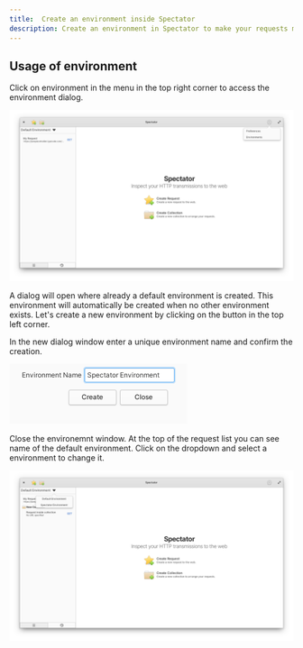 ```yaml
---
title:  Create an environment inside Spectator
description: Create an environment in Spectator to make your requests more dynamic
---
```


<h2 class="subtitle is-2 content">Usage of environment</h2>

Click on environment in the menu in the top right corner to access the environment dialog.

<img class="guide-image" src="envs/open_env_dialog.png">

A dialog will open where already a default environment is created. This environment will automatically be created
when no other environment exists. Let's create a new environment by clicking on the button in the top left corner.

In the new dialog window enter a unique environment name and confirm the creation.

<img class="guide-image shadow" src="envs/confirm_creation.png">

Close the environemnt window. At the top of the request list you can see name of the default environment. Click on
the dropdown and select a environment to change it.

<img class="guide-image" src="envs/select_environment.png">